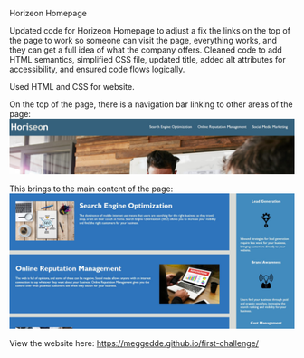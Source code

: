 Horizeon Homepage

Updated code for Horizeon Homepage to adjust a fix the links on the top of the page to work so someone can visit the page, everything works, and they can get a full idea of what the company offers. Cleaned code to add HTML semantics, simplified CSS file, updated title, added alt attributes for accessibility, and ensured code flows logically.

Used HTML and CSS for website.

On the top of the page, there is a navigation bar linking to other areas of the page:
![screenshot](./assets/images/navigation-bar.jpg)

This brings to the main content of the page:
![screenshot](./assets/images/main-content.jpg)

View the website here: https://meggedde.github.io/first-challenge/


